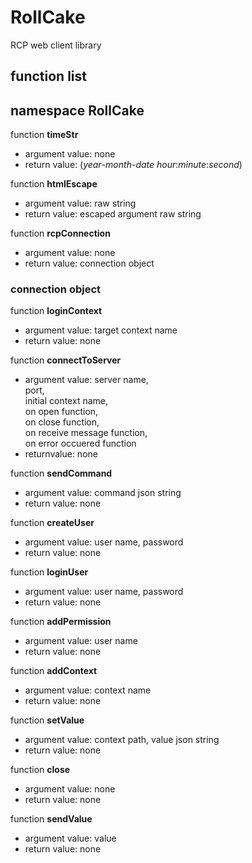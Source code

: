 RollCake
========
RCP web client library

function list
---------------
namespace RollCake
-----------------
function **timeStr**
+ argument value: none  
+ return value: (*year*-*month*-*date* *hour*:*minute*:*second*)  
  
function **htmlEscape**  
+ argument value: raw string  
+ return value: escaped argument raw string  
  
function **rcpConnection**  
+ argument value: none  
+ return value: connection object  
  
### connection object  
function **loginContext**  
+ argument value: target context name  
+ return value: none  
  
function **connectToServer**  
+ argument value: server name,   
port,   
initial context name,  
on open function,  
on close function,  
on receive message function,  
on error occuered function  
+ returnvalue: none
  
function **sendCommand**  
+ argument value: command json string  
+ return value: none  

function **createUser**  
+ argument value: user name, password  
+ return value: none  

function **loginUser**  
+ argument value: user name, password
+ return value: none
  
function **addPermission**  
+ argument value: user name  
+ return value: none  
  
function **addContext**  
+ argument value: context name  
+ return value: none  
  
function **setValue**  
+ argument value: context path, value json string  
+ return value: none  
  
function **close**  
+ argument value: none  
+ return value: none  
  
function **sendValue**  
+ argument value: value  
+ return value: none  